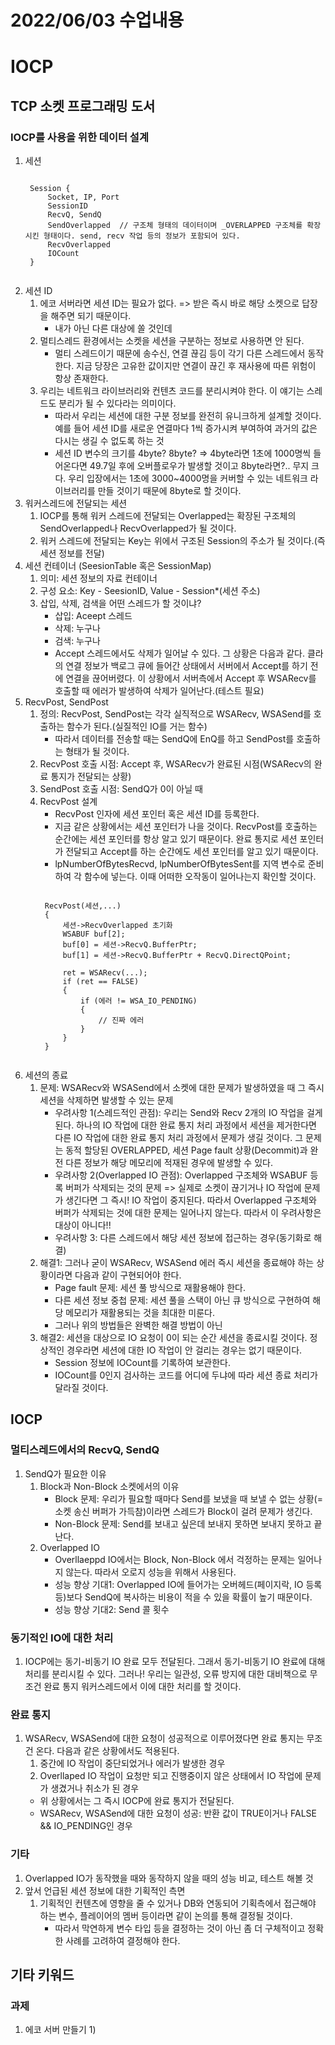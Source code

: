 # 2022/06/03 수업내용
# IOCP
## TCP 소켓 프로그래밍 도서
### IOCP를 사용을 위한 데이터 설계
1. 세션
    <pre><code>
    Session {
        Socket, IP, Port
        SessionID
        RecvQ, SendQ
        SendOverlapped  // 구조체 형태의 데이터이며 _OVERLAPPED 구조체를 확장시킨 형태이다. send, recv 작업 등의 정보가 포함되어 있다.
        RecvOverlapped
        IOCount
    }
    </code></pre>
2. 세션 ID
    1) 에코 서버라면 세션 ID는 필요가 없다. => 받은 즉시 바로 해당 소켓으로 답장을 해주면 되기 때문이다.
        * 내가 아닌 다른 대상에 쏠 것인데 
    2) 멀티스레드 환경에서는 소켓을 세션을 구분하는 정보로 사용하면 안 된다.
        * 멀티 스레드이기 때문에 송수신, 연결 끊김 등이 각기 다른 스레드에서 동작한다. 지금 당장은 고유한 값이지만 연결이 끊긴 후 재사용에 따른 위험이 항상 존재한다.
    3) 우리는 네트워크 라이브러리와 컨텐츠 코드를 분리시켜야 한다. 이 얘기는 스레드도 분리가 될 수 있다라는 의미이다.
        * 따라서 우리는 세션에 대한 구분 정보를 완전히 유니크하게 설계할 것이다. 예를 들어 세션 ID를 새로운 연결마다 1씩 증가시켜 부여하여 과거의 값은 다시는 생길 수 없도록 하는 것
        * 세션 ID 변수의 크기를 4byte? 8byte? => 4byte라면 1초에 1000명씩 들어온다면 49.7일 후에 오버플로우가 발생할 것이고 8byte라면?.. 무지 크다. 우리 입장에서는 1초에 3000~4000명을 커버할 수 있는 네트워크 라이브러리를 만들 것이기 때문에 8byte로 할 것이다.
3. 워커스레드에 전달되는 세션
    1) IOCP를 통해 워커 스레드에 전달되는 Overlapped는 확장된 구조체의 SendOverlapped나 RecvOverlapped가 될 것이다.
    2) 워커 스레드에 전달되는 Key는 위에서 구조된 Session의 주소가 될 것이다.(즉 세션 정보를 전달)
4. 세션 컨테이너 (SeesionTable 혹은 SessionMap)
    1) 의미: 세션 정보의 자료 컨테이너
    2) 구성 요소: Key - SeesionID, Value - Session*(세션 주소)
    3) 삽입, 삭제, 검색을 어떤 스레드가 할 것이냐?
        * 삽입: Aceept 스레드
        * 삭제: 누구나
        * 검색: 누구나
        * Accept 스레드에서도 삭제가 일어날 수 있다. 그 상황은 다음과 같다. 클라의 연결 정보가 백로그 큐에 들어간 상태에서 서버에서 Accept를 하기 전에 연결을 끊어버렸다. 이 상황에서 서버측에서 Accept 후 WSARecv를 호출할 때 에러가 발생하여 삭제가 일어난다.(테스트 필요)
5. RecvPost, SendPost
    1) 정의: RecvPost, SendPost는 각각 실직적으로 WSARecv, WSASend를 호출하는 함수가 된다.(실질적인 IO를 거는 함수)
        * 따라서 데이터를 전송할 때는 SendQ에 EnQ를 하고 SendPost를 호출하는 형태가 될 것이다.
    2) RecvPost 호출 시점: Accept 후, WSARecv가 완료된 시점(WSARecv의 완료 통지가 전달되는 상황)
    3) SendPost 호출 시점: SendQ가 0이 아닐 때
    4) RecvPost 설계
        * RecvPost 인자에 세션 포인터 혹은 세션 ID를 등록한다. 
        * 지금 같은 상황에서는 세션 포인터가 나을 것이다. RecvPost를 호출하는 순간에는 세션 포인터를 항상 알고 있기 때문이다. 완료 통지로 세션 포인터가 전달되고 Accept를 하는 순간에도 세션 포인터를 알고 있기 때문이다.
        * lpNumberOfBytesRecvd, lpNumberOfBytesSent를 지역 변수로 준비하여 각 함수에 넣는다. 이때 어떠한 오작동이 일어나는지 확인할 것이다.
        <pre><code>
        RecvPost(세션,...)
        {
            세션->RecvOverlapped 초기화
            WSABUF buf[2];
            buf[0] = 세션->RecvQ.BufferPtr;
            buf[1] = 세션->RecvQ.BufferPtr + RecvQ.DirectQPoint;

            ret = WSARecv(...);
            if (ret == FALSE)
            {
                if (에러 != WSA_IO_PENDING)
                {
                    // 진짜 에러
                }
            }
        }
        </code></pre>
6. 세션의 종료
    1) 문제: WSARecv와 WSASend에서 소켓에 대한 문제가 발생하였을 때 그 즉시 세션을 삭제하면 발생할 수 있는 문제
        * 우려사항 1(스레드적인 관점): 우리는 Send와 Recv 2개의 IO 작업을 걸게 된다. 하나의 IO 작업에 대한 완료 통지 처리 과정에서 세션을 제거한다면 다른 IO 작업에 대한 완료 통지 처리 과정에서 문제가 생길 것이다. 그 문제는 동적 할당된 OVERLAPPED, 세션 Page fault 상황(Decommit)과 완전 다른 정보가 해당 메모리에 적재된 경우에 발생할 수 있다.
        * 우려사항 2(Overlapped IO 관점): Overlapped 구조체와 WSABUF 등록 버퍼가 삭제되는 것의 문제 => 실제로 소켓이 끊기거나 IO 작업에 문제가 생긴다면 그 즉시! IO 작업이 중지된다. 따라서 Overlapped 구조체와 버퍼가 삭제되는 것에 대한 문제는 일어나지 않는다. 따라서 이 우려사항은 대상이 아니다!!
        * 우려사항 3: 다른 스레드에서 해당 세션 정보에 접근하는 경우(동기화로 해결)
    2) 해결1: 그러나 굳이 WSARecv, WSASend 에러 즉시 세션을 종료해야 하는 상황이라면 다음과 같이 구현되어야 한다.
        * Page fault 문제: 세션 풀 방식으로 재활용해야 한다.
        * 다른 세션 정보 중첩 문제: 세션 풀을 스택이 아닌 큐 방식으로 구현하여 해당 메모리가 재활용되는 것을 최대한 미룬다.
        * 그러나 위의 방법들은 완벽한 해결 방법이 아닌 
    3) 해결2: 세션을 대상으로 IO 요청이 0이 되는 순간 세션을 종료시킬 것이다. 정상적인 경우라면 세션에 대한 IO 작업이 안 걸리는 경우는 없기 때문이다.
        * Session 정보에 IOCount를 기록하여 보관한다.
        * IOCount를 0인지 검사하는 코드를 어디에 두냐에 따라 세션 종료 처리가 달라질 것이다.

## IOCP
### 멀티스레드에서의 RecvQ, SendQ
1. SendQ가 필요한 이유
    1) Block과 Non-Block 소켓에서의 이유
        * Block 문제: 우리가 필요할 때마다 Send를 보냈을 때 보낼 수 없는 상황(=소켓 송신 버퍼가 가득참)이라면 스레드가 Block이 걸려 문제가 생긴다.
        * Non-Block 문제: Send를 보내고 싶은데 보내지 못하면 보내지 못하고 끝난다.
    2) Overlapped IO
        * Overllaeppd IO에서는 Block, Non-Block 에서 걱정하는 문제는 일어나지 않는다. 따라서 오로지 성능을 위해서 사용된다.
        * 성능 향상 기대1: Overlapped IO에 들어가는 오버헤드(페이지락, IO 등록 등)보다 SendQ에 복사하는 비용이 적을 수 있을 확률이 높기 때문이다. 
        * 성능 향상 기대2: Send 콜 횟수

### 동기적인 IO에 대한 처리
1. IOCP에는 동기-비동기 IO 완료 모두 전달된다. 그래서 동기-비동기 IO 완료에 대해 처리를 분리시킬 수 있다. 그러나! 우리는 일관성, 오류 방지에 대한 대비책으로 무조건 완료 통지 워커스레드에서 이에 대한 처리를 할 것이다.

### 완료 통지
1. WSARecv, WSASend에 대한 요청이 성공적으로 이루어졌다면 완료 통지는 무조건 온다. 다음과 같은 상황에서도 적용된다.
    1) 중간에 IO 작업이 중단되었거나 에러가 발생한 경우
    2) Overllaped IO 작업이 요청만 되고 진행중이지 않은 상태에서 IO 작업에 문제가 생겼거나 취소가 된 경우
    * 위 상황에서는 그 즉시 IOCP에 완료 통지가 전달된다.
    * WSARecv, WSASend에 대한 요청이 성공: 반환 값이 TRUE이거나 FALSE && IO_PENDING인 경우

### 기타
1. Overlapped IO가 동작했을 때와 동작하지 않을 때의 성능 비교, 테스트 해볼 것
2. 앞서 언급된 세션 정보에 대한 기획적인 측면
    1) 기획적인 컨텐츠에 영향을 줄 수 있거나 DB와 연동되어 기획측에서 접근해야 하는 변수, 플레이어의 멤버 등이라면 같이 논의를 통해 결정될 것이다.
        * 따라서 막연하게 변수 타입 등을 결정하는 것이 아닌 좀 더 구체적이고 정확한 사례를 고려하여 결정해야 한다.

## 기타 키워드
### 과제
1. 에코 서버 만들기
    1) 

